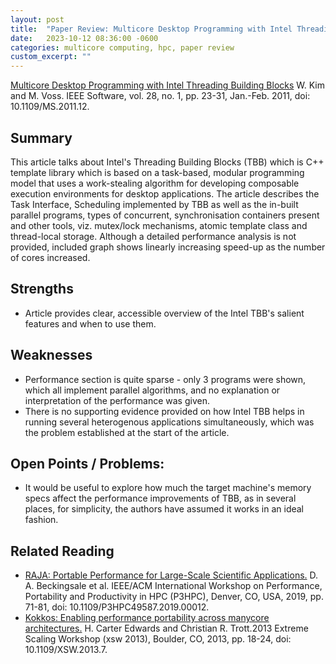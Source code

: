 ```yaml
---
layout: post
title:  "Paper Review: Multicore Desktop Programming with Intel Threading Building Blocks"
date:   2023-10-12 08:36:00 -0600
categories: multicore computing, hpc, paper review
custom_excerpt: ""
---
```

[Multicore Desktop Programming with Intel Threading Building Blocks](https://ieeexplore.ieee.org/stamp/stamp.jsp?tp=&arnumber=5672517) W. Kim and M. Voss. IEEE Software, vol. 28, no. 1, pp. 23-31, Jan.-Feb. 2011, doi: 10.1109/MS.2011.12.
## Summary

This article talks about Intel's Threading Building Blocks (TBB) which is C++ template library which is based on a task-based, modular programming model that uses a work-stealing algorithm for developing composable execution environments for desktop applications. The article describes the Task Interface, Scheduling implemented by TBB as well as the in-built parallel programs, types of concurrent, synchronisation containers present and other tools, viz. mutex/lock mechanisms, atomic template class and thread-local storage. Although a detailed performance analysis is not provided, included graph shows linearly increasing speed-up as the number of cores increased.

## Strengths

* Article provides clear, accessible overview of the Intel TBB's salient features and when to use them.
## Weaknesses

* Performance section is quite sparse - only 3 programs were shown, which all implement parallel algorithms, and no explanation or interpretation of the performance was given.
* There is no supporting evidence provided on how Intel TBB helps in running several heterogenous applications simultaneously, which was the problem established at the start of the article.
## Open Points / Problems:

* It would be useful to explore how much the target machine's memory specs affect the performance improvements of TBB, as in several places, for simplicity, the authors have assumed it works in an ideal fashion.

## Related Reading
* [RAJA: Portable Performance for Large-Scale Scientific Applications.](https://cs.millersville.edu/~wkillian/files/RAJA.P3HPC-SC19.pdf) D. A. Beckingsale et al. IEEE/ACM International Workshop on Performance, Portability and Productivity in HPC (P3HPC), Denver, CO, USA, 2019, pp. 71-81, doi: 10.1109/P3HPC49587.2019.00012.
* [Kokkos: Enabling performance portability across manycore architectures.](https://www.osti.gov/servlets/purl/1143842) H. Carter Edwards and Christian R. Trott.2013 Extreme Scaling Workshop (xsw 2013), Boulder, CO, 2013, pp. 18-24, doi: 10.1109/XSW.2013.7.